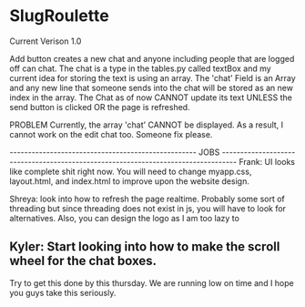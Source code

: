 # SlugRoulette

Current Verison 1.0

  Add button creates a new chat and anyone including people that are logged off can chat. The chat is a type in the tables.py called textBox and my current idea for storing the text is using an array. The 'chat' Field is an Array and any new line that someone sends into the chat will be stored as an new index in the array. The Chat as of now CANNOT update its text UNLESS the send button is clicked OR the page is refreshed. 

PROBLEM
  Currently, the array 'chat' CANNOT be displayed. As a result, I cannot work on the edit chat too. Someone fix please. 
  
--------------------------------------------------- JOBS ----------------------------------------------------------------------------------
  Frank: UI looks like complete shit right now. You will need to change myapp.css, layout.html, and index.html to improve upon the website design.
  
  Shreya: look into how to refresh the page realtime. Probably some sort of threading but since threading does not exist in js, you will have to look for alternatives. Also, you can design the logo as I am too lazy to 
  
  Kyler: Start looking into how to make the scroll wheel for the chat boxes. 
-------------------------------------------------------------------------------------------------------------------------------------------
Try to get this done by this thursday. We are running low on time and I hope you guys take this seriously.
